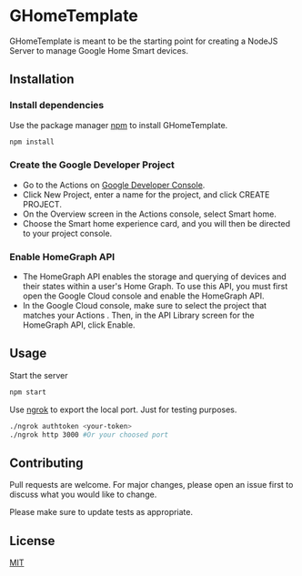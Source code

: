 # GHomeTemplate

GHomeTemplate is meant to be the starting point for creating a NodeJS Server to manage Google Home Smart devices.

## Installation

### Install dependencies
Use the package manager [npm](https://www.npmjs.com/package/npm) to install GHomeTemplate.

```bash
npm install
```

### Create the Google Developer Project
- Go to the Actions on [Google Developer Console](http://console.actions.google.com/).
- Click New Project, enter a name for the project, and click CREATE PROJECT.
- On the Overview screen in the Actions console, select Smart home.
- Choose the Smart home experience card, and you will then be directed to your project console.

### Enable HomeGraph API
- The HomeGraph API enables the storage and querying of devices and their states within a user's Home Graph. To use this API, you must first open the Google Cloud console and enable the HomeGraph API.
- In the Google Cloud console, make sure to select the project that matches your Actions <project-id>. Then, in the API Library screen for the HomeGraph API, click Enable.

## Usage

Start the server
```bash
npm start
```

Use [ngrok](https://ngrok.com/) to export the local port. Just for testing purposes.
```bash
./ngrok authtoken <your-token>
./ngrok http 3000 #Or your choosed port
```


## Contributing
Pull requests are welcome. For major changes, please open an issue first to discuss what you would like to change.

Please make sure to update tests as appropriate.

## License
[MIT](https://choosealicense.com/licenses/mit/)